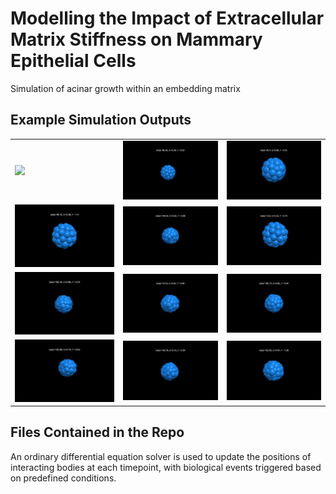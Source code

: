 # Modelling the Impact of Extracellular Matrix Stiffness on Mammary Epithelial Cells
Simulation of acinar growth within an embedding matrix

## Example Simulation Outputs
<table>
  <tr>
    <td><img src="https://github.com/isobelth/acinar_growth/blob/main/Output_Gifs/Run0_output_15s.gif" width="300"></td>
    <td><img src="https://github.com/isobelth/acinar_growth/blob/main/Output_Gifs/Run1_output_15s.gif" width="300"></td>
    <td><img src="https://github.com/isobelth/acinar_growth/blob/main/Output_Gifs/Run2_output_15s.gif" width="300"></td>
  </tr>
  <tr>
    <td><img src="https://github.com/isobelth/acinar_growth/blob/main/Output_Gifs/Run3_output_15s.gif" width="300"></td>
    <td><img src="https://github.com/isobelth/acinar_growth/blob/main/Output_Gifs/Run4_output_15s.gif" width="300"></td>
    <td><img src="https://github.com/isobelth/acinar_growth/blob/main/Output_Gifs/Run5_output_15s.gif" width="300"></td>
  </tr>
    <tr>
    <td><img src="https://github.com/isobelth/acinar_growth/blob/main/Output_Gifs/Run6_output_15s.gif" width="300"></td>
    <td><img src="https://github.com/isobelth/acinar_growth/blob/main/Output_Gifs/Run7_output_15s.gif" width="300"></td>
    <td><img src="https://github.com/isobelth/acinar_growth/blob/main/Output_Gifs/Run8_output_15s.gif" width="300"></td>
  </tr>
      <tr>
    <td><img src="https://github.com/isobelth/acinar_growth/blob/main/Output_Gifs/Run9_output_15s.gif" width="300"></td>
    <td><img src="https://github.com/isobelth/acinar_growth/blob/main/Output_Gifs/Run10_output_15s.gif" width="300"></td>
    <td><img src="https://github.com/isobelth/acinar_growth/blob/main/Output_Gifs/Run11_output_15s.gif" width="300"></td>
  </tr>
</table>

## Files Contained in the Repo
An ordinary differential equation solver is used to update the positions of interacting bodies at each timepoint, with biological events triggered based on predefined conditions. 
